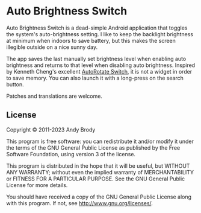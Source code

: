 Auto Brightness Switch
======================

Auto Brightness Switch is a dead-simple Android application that toggles the
system's auto-brightness setting. I like to keep the backlight brightness at
minimum when indoors to save battery, but this makes the screen illegible
outside on a nice sunny day.

The app saves the last manually set brightness level when enabling auto
brightness and returns to that level when disabling auto brightness. Inspired
by Kenneth Cheng's excellent
[AutoRotate Switch](https://market.android.com/details?id=kennethcheng.com.autorotate),
it is not a widget in order to save memory. You can also launch it with a
long-press on the search button.

Patches and translations are welcome.

License
-------
Copyright &copy; 2011-2023 Andy Brody

This program is free software: you can redistribute it and/or modify
it under the terms of the GNU General Public License as published by
the Free Software Foundation, using version 3 of the license.

This program is distributed in the hope that it will be useful,
but WITHOUT ANY WARRANTY; without even the implied warranty of
MERCHANTABILITY or FITNESS FOR A PARTICULAR PURPOSE.  See the
GNU General Public License for more details.

You should have received a copy of the GNU General Public License
along with this program.  If not, see <http://www.gnu.org/licenses/>.

